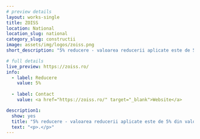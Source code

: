 ```yaml
---
# preview details
layout: works-single
title: ZOISS
location: National
location_slug: national
category_slug: constructii
image: assets/img/logos/zoiss.png
short_description: "5% reducere - valoarea reducerii aplicate este de 5% din valoarea fara TVA a achizitiilor. Nu se cumuleaza cu alte oferte/reduceri sau alte coduri de reducere"

# full details
live_preview: https://zoiss.ro/
info:
  - label: Reducere
    value: 5%
    
  - label: Contact
    value: <a href="https://zoiss.ro/" target="_blank">Website</a>

description1:
  show: yes
  title: "5% reducere - valoarea reducerii aplicate este de 5% din valoarea fara TVA a achizitiilor. Nu se cumuleaza cu alte oferte/reduceri sau alte coduri de reducere"
  text: "<p>.</p>"
---
```

